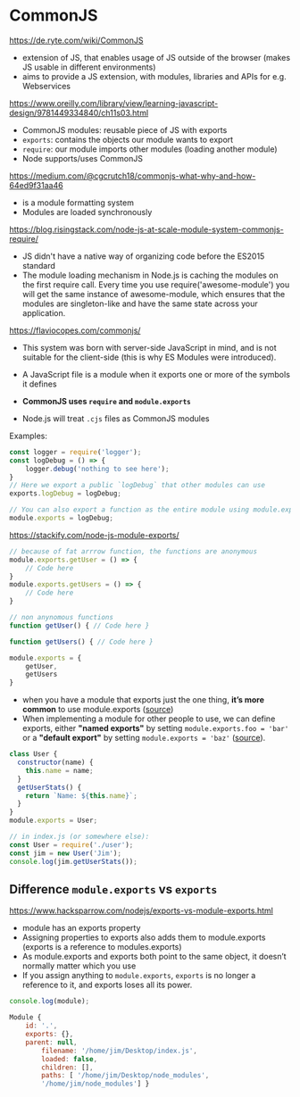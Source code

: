 # CommonJS

https://de.ryte.com/wiki/CommonJS
* extension of JS, that enables usage of JS outside of the browser (makes JS usable in different environments)
* aims to provide a JS extension, with modules, libraries and APIs for e.g. Webservices

https://www.oreilly.com/library/view/learning-javascript-design/9781449334840/ch11s03.html
* CommonJS modules: reusable piece of JS with exports
* `exports`: contains the objects our module wants to export
* `require`: our module imports other modules (loading another module)
* Node supports/uses CommonJS

https://medium.com/@cgcrutch18/commonjs-what-why-and-how-64ed9f31aa46
* is a module formatting system
* Modules are loaded synchronously

https://blog.risingstack.com/node-js-at-scale-module-system-commonjs-require/
* JS didn't have a native way of organizing code before the ES2015 standard
* The module loading mechanism in Node.js is caching the modules on the first require call. Every time you use require('awesome-module') you will get the same instance of awesome-module, which ensures that the modules are singleton-like and have the same state across your application.

https://flaviocopes.com/commonjs/
* This system was born with server-side JavaScript in mind, and is not suitable for the client-side (this is why ES Modules were introduced).
* A JavaScript file is a module when it exports one or more of the symbols it defines


* **CommonJS uses `require` and `module.exports`**
* Node.js will treat `.cjs` files as CommonJS modules

Examples:
```javascript
const logger = require('logger');
const logDebug = () => {
    logger.debug('nothing to see here');
}
// Here we export a public `logDebug` that other modules can use
exports.logDebug = logDebug;

// You can also export a function as the entire module using module.exports:
module.exports = logDebug;
```

https://stackify.com/node-js-module-exports/

```javascript
// because of fat arrrow function, the functions are anonymous
module.exports.getUser = () => {
    // Code here
}
module.exports.getUsers = () => {
    // Code here
}
```

```javascript
// non anynomous functions
function getUser() { // Code here }

function getUsers() { // Code here }

module.exports = {
    getUser,
    getUsers
}
```


* when you have a module that exports just the one thing, **it’s more common** to use module.exports ([source](https://www.sitepoint.com/understanding-module-exports-exports-node-js/))
* When implementing a module for other people to use, we can define exports, either **"named exports"** by setting `module.exports.foo = 'bar'` or a **"default export"** by setting `module.exports = 'baz'` ([source](https://redfin.engineering/node-modules-at-war-why-commonjs-and-es-modules-cant-get-along-9617135eeca1)).

```javascript
class User {
  constructor(name) {
    this.name = name;
  }
  getUserStats() {
    return `Name: ${this.name}`;
  }
}
module.exports = User;

// in index.js (or somewhere else):
const User = require('./user');
const jim = new User('Jim');
console.log(jim.getUserStats());
```

## Difference `module.exports` vs `exports`

https://www.hacksparrow.com/nodejs/exports-vs-module-exports.html
* module has an exports property
* Assigning properties to exports also adds them to module.exports (exports is a reference to modules.exports)
* As module.exports and exports both point to the same object, it doesn’t normally matter which you use
* If you assign anything to `module.exports`, `exports` is no longer a reference to it, and exports loses all its power.

```javascript
console.log(module);

Module {
    id: '.', 
    exports: {},
    parent: null,
        filename: '/home/jim/Desktop/index.js',
        loaded: false,
        children: [],
        paths: [ '/home/jim/Desktop/node_modules',
        '/home/jim/node_modules'] }
```
